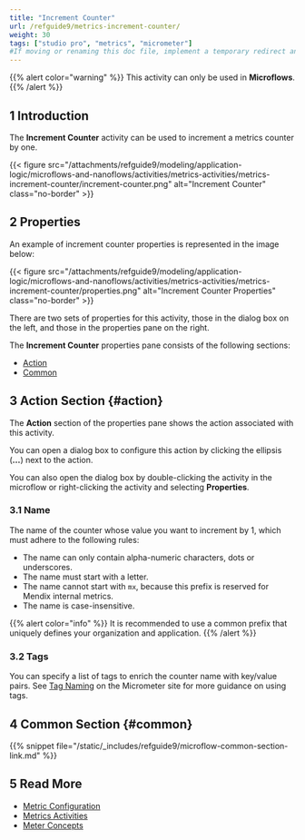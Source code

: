 ```yaml
---
title: "Increment Counter"
url: /refguide9/metrics-increment-counter/
weight: 30
tags: ["studio pro", "metrics", "micrometer"]
#If moving or renaming this doc file, implement a temporary redirect and let the respective team know they should update the URL in the product. See Mapping to Products for more details.
---
```


{{% alert color="warning" %}}
This activity can only be used in **Microflows**.
{{% /alert %}}

## 1 Introduction

The **Increment Counter** activity can be used to increment a metrics counter by one.

{{< figure src="/attachments/refguide9/modeling/application-logic/microflows-and-nanoflows/activities/metrics-activities/metrics-increment-counter/increment-counter.png" alt="Increment Counter" class="no-border" >}}

## 2 Properties

An example of increment counter properties is represented in the image below:

{{< figure src="/attachments/refguide9/modeling/application-logic/microflows-and-nanoflows/activities/metrics-activities/metrics-increment-counter/properties.png" alt="Increment Counter Properties" class="no-border" >}}

There are two sets of properties for this activity, those in the dialog box on the left, and those in the properties pane on the right.

The **Increment Counter** properties pane consists of the following sections:

* [Action](#action)
* [Common](#common)

## 3 Action Section {#action}

The **Action** section of the properties pane shows the action associated with this activity.

You can open a dialog box to configure this action by clicking the ellipsis (**…**) next to the action.

You can also open the dialog box by double-clicking the activity in the microflow or right-clicking the activity and selecting **Properties**.

### 3.1 Name

The name of the counter whose value you want to increment by 1, which must adhere to the following rules:

* The name can only contain alpha-numeric characters, dots or underscores.
* The name must start with a letter.
* The name cannot start with `mx`, because this prefix is reserved for Mendix internal metrics.
* The name is case-insensitive.

{{% alert color="info" %}}
It is recommended to use a common prefix that uniquely defines your organization and application.
{{% /alert %}}

### 3.2 Tags

You can specify a list of tags to enrich the counter name with key/value pairs. See [Tag Naming](https://micrometer.io/docs/concepts#_tag_naming) on the Micrometer site for more guidance on using tags.

## 4 Common Section {#common}

{{% snippet file="/static/_includes/refguide9/microflow-common-section-link.md" %}}

## 5 Read More

* [Metric Configuration](/refguide9/metrics/)
* [Metrics Activities](/refguide9/metrics-activities/)
* [Meter Concepts](https://micrometer.io/docs/concepts)
